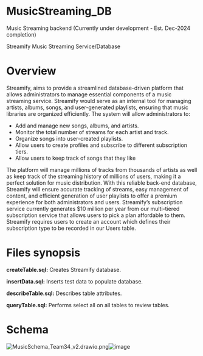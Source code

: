 # MusicStreaming_DB
Music Streaming backend
(Currently under development - Est. Dec-2024 completion)

Streamify Music Streaming Service/Database

# Overview
Streamify, aims to provide a streamlined database-driven platform that allows administrators to manage essential components of a music streaming service.
Streamify would serve as an internal tool for managing artists, albums, songs, and user-generated playlists, ensuring that music libraries are organized efficiently. The system will allow administrators to:
- Add and manage new songs, albums, and artists.
- Monitor the total number of streams for each artist and track.
- Organize songs into user-created playlists.
- Allow users to create profiles and subscribe to different subscription tiers.
- Allow users to keep track of songs that they like

The platform will manage millions of tracks from thousands of artists as well as keep track of the streaming history of millions of users, making it a perfect solution for music distribution. With this reliable back-end database, Streamify will ensure accurate tracking of streams, easy management of content, and efficient generation of user playlists to offer a premium experience for both administrators and users.
Streamify’s subscription service currently generates $10 million per year from our multi-tiered subscription service that allows users to pick a plan affordable to them.  Streamify requires users to create an account which defines their subscription type to be recorded in our Users table.

# Files synopsis
**createTable.sql:** Creates Streamify database.

**insertData.sql:** Inserts test data to populate database.

**describeTable.sql:** Describes table attributes.

**queryTable.sql:** Performs select all on all tables to review tables.

# Schema
<img src="blob:chrome-untrusted://media-app/8c990ea4-3f8f-4c0e-ab01-a9465b98e177" alt="MusicSchema_Team34_v2.drawio.png"/>![image](https://github.com/user-attachments/assets/f0c240f2-12d2-45be-ad4d-f0dde0e26067)

